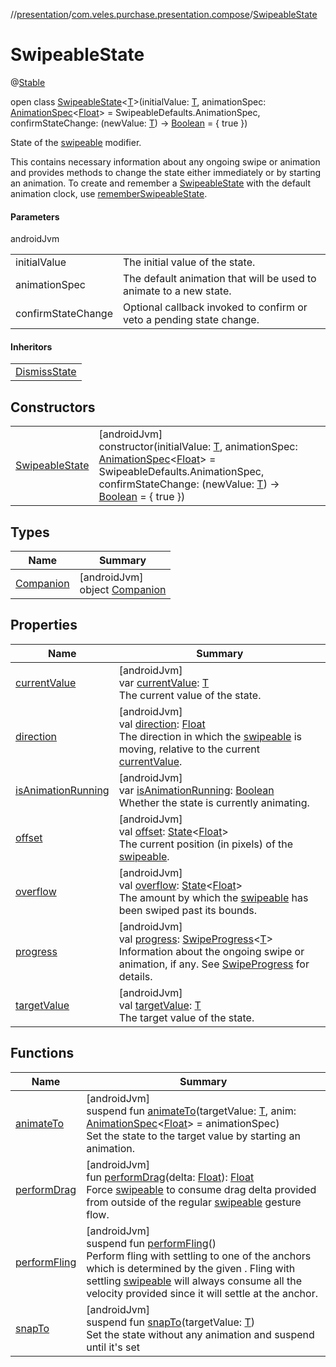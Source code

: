 //[presentation](../../../index.md)/[com.veles.purchase.presentation.compose](../index.md)/[SwipeableState](index.md)

# SwipeableState

@[Stable](https://developer.android.com/reference/kotlin/androidx/compose/runtime/Stable.html)

open class [SwipeableState](index.md)&lt;[T](index.md)&gt;(initialValue: [T](index.md), animationSpec: [AnimationSpec](https://developer.android.com/reference/kotlin/androidx/compose/animation/core/AnimationSpec.html)&lt;[Float](https://kotlinlang.org/api/latest/jvm/stdlib/kotlin/-float/index.html)&gt; = SwipeableDefaults.AnimationSpec, confirmStateChange: (newValue: [T](index.md)) -&gt; [Boolean](https://kotlinlang.org/api/latest/jvm/stdlib/kotlin/-boolean/index.html) = { true })

State of the [swipeable](../swipeable.md) modifier.

This contains necessary information about any ongoing swipe or animation and provides methods to change the state either immediately or by starting an animation. To create and remember a [SwipeableState](index.md) with the default animation clock, use [rememberSwipeableState](../remember-swipeable-state.md).

#### Parameters

androidJvm

| | |
|---|---|
| initialValue | The initial value of the state. |
| animationSpec | The default animation that will be used to animate to a new state. |
| confirmStateChange | Optional callback invoked to confirm or veto a pending state change. |

#### Inheritors

| |
|---|
| [DismissState](../-dismiss-state/index.md) |

## Constructors

| | |
|---|---|
| [SwipeableState](-swipeable-state.md) | [androidJvm]<br>constructor(initialValue: [T](index.md), animationSpec: [AnimationSpec](https://developer.android.com/reference/kotlin/androidx/compose/animation/core/AnimationSpec.html)&lt;[Float](https://kotlinlang.org/api/latest/jvm/stdlib/kotlin/-float/index.html)&gt; = SwipeableDefaults.AnimationSpec, confirmStateChange: (newValue: [T](index.md)) -&gt; [Boolean](https://kotlinlang.org/api/latest/jvm/stdlib/kotlin/-boolean/index.html) = { true }) |

## Types

| Name | Summary |
|---|---|
| [Companion](-companion/index.md) | [androidJvm]<br>object [Companion](-companion/index.md) |

## Properties

| Name | Summary |
|---|---|
| [currentValue](current-value.md) | [androidJvm]<br>var [currentValue](current-value.md): [T](index.md)<br>The current value of the state. |
| [direction](direction.md) | [androidJvm]<br>val [direction](direction.md): [Float](https://kotlinlang.org/api/latest/jvm/stdlib/kotlin/-float/index.html)<br>The direction in which the [swipeable](../swipeable.md) is moving, relative to the current [currentValue](current-value.md). |
| [isAnimationRunning](is-animation-running.md) | [androidJvm]<br>var [isAnimationRunning](is-animation-running.md): [Boolean](https://kotlinlang.org/api/latest/jvm/stdlib/kotlin/-boolean/index.html)<br>Whether the state is currently animating. |
| [offset](offset.md) | [androidJvm]<br>val [offset](offset.md): [State](https://developer.android.com/reference/kotlin/androidx/compose/runtime/State.html)&lt;[Float](https://kotlinlang.org/api/latest/jvm/stdlib/kotlin/-float/index.html)&gt;<br>The current position (in pixels) of the [swipeable](../swipeable.md). |
| [overflow](overflow.md) | [androidJvm]<br>val [overflow](overflow.md): [State](https://developer.android.com/reference/kotlin/androidx/compose/runtime/State.html)&lt;[Float](https://kotlinlang.org/api/latest/jvm/stdlib/kotlin/-float/index.html)&gt;<br>The amount by which the [swipeable](../swipeable.md) has been swiped past its bounds. |
| [progress](progress.md) | [androidJvm]<br>val [progress](progress.md): [SwipeProgress](../-swipe-progress/index.md)&lt;[T](index.md)&gt;<br>Information about the ongoing swipe or animation, if any. See [SwipeProgress](../-swipe-progress/index.md) for details. |
| [targetValue](target-value.md) | [androidJvm]<br>val [targetValue](target-value.md): [T](index.md)<br>The target value of the state. |

## Functions

| Name | Summary |
|---|---|
| [animateTo](animate-to.md) | [androidJvm]<br>suspend fun [animateTo](animate-to.md)(targetValue: [T](index.md), anim: [AnimationSpec](https://developer.android.com/reference/kotlin/androidx/compose/animation/core/AnimationSpec.html)&lt;[Float](https://kotlinlang.org/api/latest/jvm/stdlib/kotlin/-float/index.html)&gt; = animationSpec)<br>Set the state to the target value by starting an animation. |
| [performDrag](perform-drag.md) | [androidJvm]<br>fun [performDrag](perform-drag.md)(delta: [Float](https://kotlinlang.org/api/latest/jvm/stdlib/kotlin/-float/index.html)): [Float](https://kotlinlang.org/api/latest/jvm/stdlib/kotlin/-float/index.html)<br>Force [swipeable](../swipeable.md) to consume drag delta provided from outside of the regular [swipeable](../swipeable.md) gesture flow. |
| [performFling](perform-fling.md) | [androidJvm]<br>suspend fun [performFling](perform-fling.md)()<br>Perform fling with settling to one of the anchors which is determined by the given . Fling with settling [swipeable](../swipeable.md) will always consume all the velocity provided since it will settle at the anchor. |
| [snapTo](snap-to.md) | [androidJvm]<br>suspend fun [snapTo](snap-to.md)(targetValue: [T](index.md))<br>Set the state without any animation and suspend until it's set |
